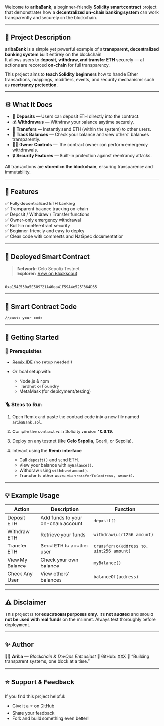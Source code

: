 

Welcome to **aribaBank**, a beginner-friendly **Solidity smart contract** project that demonstrates how a **decentralized on-chain banking system** can work transparently and securely on the blockchain.

---

## 🏦 Project Description

**aribaBank** is a simple yet powerful example of a **transparent, decentralized banking system** built entirely on the blockchain.  
It allows users to **deposit, withdraw, and transfer ETH** securely — all actions are recorded **on-chain** for full transparency.

This project aims to **teach Solidity beginners** how to handle Ether transactions, mappings, modifiers, events, and security mechanisms such as **reentrancy protection**.

---

## ⚙️ What It Does

- 💸 **Deposits** — Users can deposit ETH directly into the contract.  
- 💰 **Withdrawals** — Withdraw your balance anytime securely.  
- 🔁 **Transfers** — Instantly send ETH (within the system) to other users.  
- 🧾 **Track Balances** — Check your balance and view others’ balances transparently.  
- 🧑‍💼 **Owner Controls** — The contract owner can perform emergency withdrawals.  
- 🔒 **Security Features** — Built-in protection against reentrancy attacks.

All transactions are **stored on the blockchain**, ensuring transparency and immutability.

---

## 🌟 Features

✅ Fully decentralized ETH banking  
✅ Transparent balance tracking on-chain  
✅ Deposit / Withdraw / Transfer functions  
✅ Owner-only emergency withdrawal  
✅ Built-in nonReentrant security  
✅ Beginner-friendly and easy to deploy  
✅ Clean code with comments and NatSpec documentation  

---

## 🔗 Deployed Smart Contract

> **Network:** Celo Sepolia Testnet  
> **Explorer:** [View on Blockscout](https://celo-sepolia.blockscout.com/address/0xa154E530a5E589721A46ea41F59A4e525F364D35)

```

0xa154E530a5E589721A46ea41F59A4e525F364D35

````

---

## 📜 Smart Contract Code

```solidity
//paste your code
````

---

## 🚀 Getting Started

### 🧰 Prerequisites

* [Remix IDE](https://remix.ethereum.org/) (no setup needed!)
* Or local setup with:

  * Node.js & npm
  * Hardhat or Foundry
  * MetaMask (for deployment/testing)

### 🪜 Steps to Run

1. Open Remix and paste the contract code into a new file named `aribaBank.sol`.
2. Compile the contract with Solidity version **^0.8.19**.
3. Deploy on any testnet (like **Celo Sepolia**, Goerli, or Sepolia).
4. Interact using the **Remix interface**:

   * Call `deposit()` and send ETH.
   * View your balance with `myBalance()`.
   * Withdraw using `withdraw(amount)`.
   * Transfer to other users via `transferTo(address, amount)`.

---

## 💡 Example Usage

| Action          | Description                        | Function                                 |
| --------------- | ---------------------------------- | ---------------------------------------- |
| Deposit ETH     | Add funds to your on-chain account | `deposit()`                              |
| Withdraw ETH    | Retrieve your funds                | `withdraw(uint256 amount)`               |
| Transfer ETH    | Send ETH to another user           | `transferTo(address to, uint256 amount)` |
| View My Balance | Check your own balance             | `myBalance()`                            |
| Check Any User  | View others’ balances              | `balanceOf(address)`                     |

---

## ⚠️ Disclaimer

This project is for **educational purposes only**.
It’s **not audited** and should **not be used with real funds** on the mainnet.
Always test thoroughly before deployment.

---

## ✨ Author

👩‍💻 **Ariba** — *Blockchain & DevOps Enthusiast*
🔗 GitHub: [XXX](#)
💬 “Building transparent systems, one block at a time.”

---

## ⭐ Support & Feedback

If you find this project helpful:

* Give it a ⭐ on GitHub
* Share your feedback
* Fork and build something even better!


